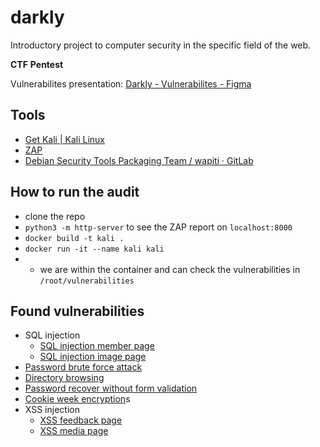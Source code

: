 # darkly
Introductory project to computer security in the specific field of the web.

**CTF**
**Pentest**

Vulnerabilites presentation: [Darkly - Vulnerabilites - Figma](https://www.figma.com/proto/rpPHzw7NBAGEtKID4RCUTk/Darkly?type=design&node-id=24-231&t=rD8vdLMGdpj4yYEJ-1&scaling=scale-down&page-id=0%3A1&starting-point-node-id=24%3A231)

## Tools
- [Get Kali | Kali Linux](https://www.kali.org/get-kali/#kali-installer-images)
- [ZAP](https://www.zaproxy.org/)
- [Debian Security Tools Packaging Team / wapiti · GitLab](https://salsa.debian.org/pkg-security-team/wapiti)

## How to run the audit
- clone the repo
- `python3 -m http-server` to see the ZAP report on `localhost:8000`
- `docker build -t kali .`
- `docker run -it --name kali kali`
- - we are within the container and can check the vulnerabilities in `/root/vulnerabilities`

## Found vulnerabilities
- SQL injection
    - [SQL injection member page](./vulnerabilities/sql_injection_member/Resources/sql_injection_member.md)
    - [SQL injection image page](./vulnerabilities/sql_injection_image/Resources/sql_injection_image.md)
- [Password brute force attack](./vulnerabilities/weak_password/Ressources/weak_password.md)
- [Directory browsing](./vulnerabilities/directory_browsing_whatever/Resources/directory_browsing_whatever.md)
- [Password recover without form validation](./vulnerabilities/password_recover/Resources/password_recover.md)
- [Cookie week encryption](./vulnerabilities/cookie/Resource/cookie.md)s
- XSS injection
    - [XSS feedback page](./vulnerabilities/xss_feedback/Resources/xss_feedback.md)
    - [XSS media page](./vulnerabilities/xss_media/Resources/xss_media.md)
